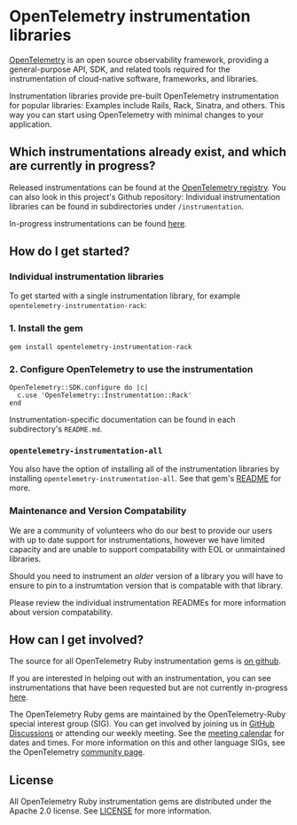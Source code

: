 # OpenTelemetry instrumentation libraries

[OpenTelemetry](https://opentelemetry.io/) is an open source observability framework, providing a general-purpose API, SDK, and related tools required for the instrumentation of cloud-native software, frameworks, and libraries.

Instrumentation libraries provide pre-built OpenTelemetry instrumentation for popular libraries: Examples include Rails, Rack, Sinatra, and others.  This way you can start using OpenTelemetry with minimal changes to your application.

## Which instrumentations already exist, and which are currently in progress?

Released instrumentations can be found at the [OpenTelemetry registry](https://opentelemetry.io/registry/?language=ruby&component=instrumentation#).  You can also look in this project's Github repository: Individual instrumentation libraries can be found in subdirectories under `/instrumentation`.

In-progress instrumentations can be found [here](https://github.com/open-telemetry/opentelemetry-ruby-contrib/issues?q=is%3Aopen+label%3Ainstrumentation+-label%3A%22help+wanted%22+).


## How do I get started?

### Individual instrumentation libraries

To get started with a single instrumentation library, for example `opentelemetry-instrumentation-rack`:

### 1. Install the gem

```
gem install opentelemetry-instrumentation-rack
```

### 2. Configure OpenTelemetry to use the instrumentation

```
OpenTelemetry::SDK.configure do |c|
  c.use 'OpenTelemetry::Instrumentation::Rack'
end
```

Instrumentation-specific documentation can be found in each subdirectory's `README.md`.

### `opentelemetry-instrumentation-all`

You also have the option of installing all of the instrumentation libraries by installing `opentelemetry-instrumentation-all`.  See that gem's [README](https://github.com/open-telemetry/opentelemetry-ruby-contrib/tree/main/instrumentation/all) for more.

### Maintenance and Version Compatability

We are a community of volunteers who do our best to provide our users with up to date support for instrumentations,
however we have limited capacity and are unable to support compatability with EOL or unmaintained libraries.

Should you need to instrument an _older_ version of a library you will have to ensure to pin to a instrumtation version that is compatable with that library.

Please review the individual instrumentation READMEs for more information about version compatability.

## How can I get involved?

The source for all OpenTelemetry Ruby instrumentation gems is [on github](https://github.com/open-telemetry/opentelemetry-ruby-contrib/tree/main/instrumentation).

If you are interested in helping out with an instrumentation, you can see instrumentations that have been requested but are not currently in-progress [here](https://github.com/open-telemetry/opentelemetry-ruby-contrib/issues?q=is%3Aopen+label%3Ainstrumentation+label%3A%22help+wanted%22).

The OpenTelemetry Ruby gems are maintained by the OpenTelemetry-Ruby special interest group (SIG). You can get involved by joining us in [GitHub Discussions][discussions-url] or attending our weekly meeting. See the [meeting calendar][community-meetings] for dates and times. For more information on this and other language SIGs, see the OpenTelemetry [community page][ruby-sig].

## License

All OpenTelemetry Ruby instrumentation gems are distributed under the Apache 2.0 license. See [LICENSE][license-github] for more information.

[license-github]: https://github.com/open-telemetry/opentelemetry-ruby-contrib/blob/main/LICENSE
[ruby-sig]: https://github.com/open-telemetry/community#ruby-sig
[community-meetings]: https://github.com/open-telemetry/community#community-meetings
[discussions-url]: https://github.com/open-telemetry/opentelemetry-ruby/discussions
